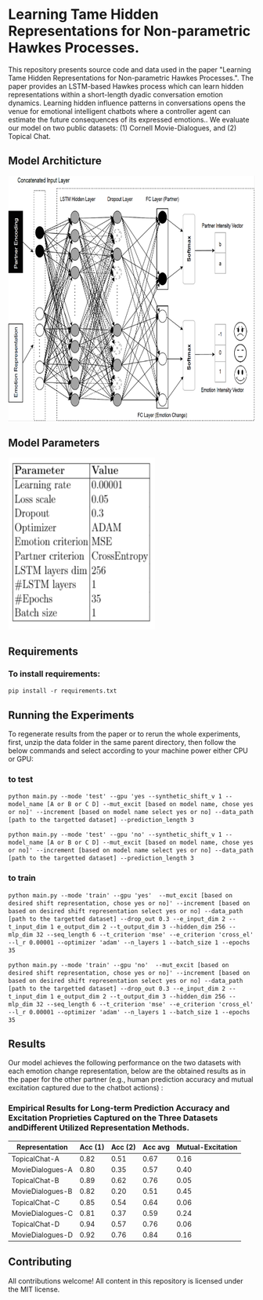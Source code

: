 #  Learning Tame Hidden Representations for Non-parametric Hawkes Processes.


This repository presents source code and data used in the paper "Learning Tame Hidden Representations for Non-parametric Hawkes Processes.". The paper provides an LSTM-based Hawkes process which can learn hidden representations within a short-length dyadic conversation emotion dynamics. Learning hidden influence patterns in conversations opens the venue for emotional intelligent chatbots where a controller agent can estimate the future consequences of its expressed emotions.. We evaluate our model on two public datasets: (1) Cornell Movie-Dialogues, and (2) Topical Chat. 


## Model Architicture
<img src="fig_arc.PNG" width="800" height="500">

## Model Parameters
<img src="fig_param.PNG" width="300" height="350">

## Requirements

### To install requirements:

```setup
pip install -r requirements.txt
```

## Running the Experiments

To regenerate results from the paper or to rerun the whole experiments, first, unzip the data folder in the same parent directory, then follow the below commands and select according to your machine power either CPU or GPU:

### to test
```
python main.py --mode 'test' --gpu 'yes --synthetic_shift_v 1 --model_name [A or B or C D] --mut_excit [based on model name, chose yes or no]' --increment [based on model name select yes or no] --data_path [path to the targetted dataset] --prediction_length 3
```
```
python main.py --mode 'test' --gpu 'no' --synthetic_shift_v 1 --model_name [A or B or C D] --mut_excit [based on model name, chose yes or no]' --increment [based on model name select yes or no] --data_path [path to the targetted dataset] --prediction_length 3

```
### to train
```
python main.py --mode 'train' --gpu 'yes'  --mut_excit [based on desired shift representation, chose yes or no]' --increment [based on based on desired shift representation select yes or no] --data_path [path to the targetted dataset] --drop_out 0.3 --e_input_dim 2 --t_input_dim 1 e_output_dim 2 --t_output_dim 3 --hidden_dim 256 --mlp_dim 32 --seq_length 6 --t_criterion 'mse' --e_criterion 'cross_el' --l_r 0.00001 --optimizer 'adam' --n_layers 1 --batch_size 1 --epochs 35
```
```
python main.py --mode 'train' --gpu 'no'  --mut_excit [based on desired shift representation, chose yes or no]' --increment [based on based on desired shift representation select yes or no] --data_path [path to the targetted dataset] --drop_out 0.3 --e_input_dim 2 --t_input_dim 1 e_output_dim 2 --t_output_dim 3 --hidden_dim 256 --mlp_dim 32 --seq_length 6 --t_criterion 'mse' --e_criterion 'cross_el' --l_r 0.00001 --optimizer 'adam' --n_layers 1 --batch_size 1 --epochs 35

```


## Results

Our model achieves the following performance on the two datasets with each emotion change representation, below are the obtained results as in the paper for the other partner (e.g., human prediction accuracy and mutual excitation captured due to the chatbot actions) :

###  Empirical Results for Long-term Prediction Accuracy and Excitation Proprieties Captured on the Three Datasets andDifferent Utilized Representation Methods.


Representation| Acc (1) | Acc (2) | Acc avg | Mutual-Excitation|
| ------------------ |---------------- | -------------- | ------------------ |---------------- |
|TopicalChat-A|0.82|0.51|0.67|0.16|
|MovieDialogues-A|0.80|0.35|0.57|0.40|
|TopicalChat-B|0.89|0.62|0.76|0.05|
|MovieDialogues-B|0.82|0.20|0.51|0.45|
|TopicalChat-C|0.85|0.54|0.64|0.06|
|MovieDialogues-C|0.81|0.37|0.59|0.24|
|TopicalChat-D|0.94|0.57|0.76|0.06|
|MovieDialogues-D|0.92|0.76|0.84|0.16|


## Contributing
All contributions welcome! All content in this repository is licensed under the MIT license.




